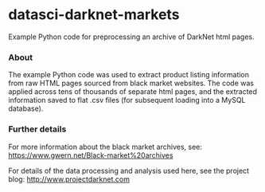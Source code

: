 # datasci-darknet-markets
Example Python code for preprocessing an archive of DarkNet html pages.

### About
The example Python code was used to extract product listing information 
from raw HTML pages sourced from black market websites. The code was applied
across tens of thousands of separate html pages, and the extracted information 
saved to flat .csv files (for subsequent loading into a MySQL database). 

### Further details

For more information about the black market archives, see:                                                                  
https://www.gwern.net/Black-market%20archives

For details of the data processing and analysis used here, see the project blog:                                            http://www.projectdarknet.com

